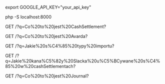 


export GOOGLE_API_KEY="your_api_key"

php -S localhost:8000

GET /?q=Co%20to%20jest%20CashSettlement?

GET /?q=Co%20to%20jest%20Avarda?

GET /?q=Jakie%20s%C4%85%20typy%20importu?

GET /?q=Jakie%20kana%C5%82y%20Slacka%20u%C5%BCywane%20s%C4%85%20w%20cashSettlementach?

GET /?q=Co%20to%20jest%20Journal?
